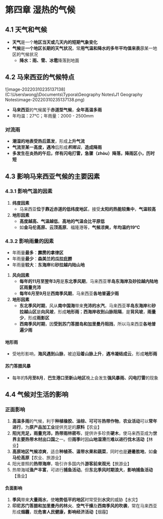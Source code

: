 # 第四章 湿热的气候

## 4.1 天气和气候

- **天气**是一个**地区当天或几天内的短期气象变化**
- **气候**是**一个地区长期的天气状况**，常**用气温和降水的多年平均值来表示**某一地区的气候状况
  - **降水：雨、雪、冰雹**降落到地面

## 4.2 马来西亚的气候特点

![image-20220310235137138](C:\Users\wongj\Documents\Typora\Geography Notes\J1 Geography Notes\image-20220310235137138.png)

- **马来西亚**的气候属于**赤道型气候**，**全年高温多雨**
- 年均温：27℃；年雨量：2000 - 2500mm

### 对流雨

- **潮湿的地表受热后蒸发**，形成**上升气流**
- **气流至某一高度，遇冷**后形成***积雨云***，**造成降雨**
- **多发生在炎热的午后，伴有闪电打雷，急骤（zhòu）降落，降雨区小，历时短**

## 4.3 影响马来西亚气候的主要因素

### 4.3.1 影响气温的因素

1. **纬度因素**
   - 马来西亚**位于靠近赤道的低纬度地区**，接受**太阳的热能较集中**，**气温较高**
2. **地形因素**
   - **高度越高、气温越低**。**高地的气温会比平原低**
   - 如**金马伦高原、云顶高原**、福隆港等，**气候凉爽，年均温约19℃**

### 4.3.2 影响雨量的因素

- 年雨量**最多**：**霹雳的拿律区**
- 年雨量**最少**：**森美兰的瓜拉庇朥**
- 年雨量**较大**：**东海岸**和**砂拉越内陆山地**

1. **风向因素**
   - **每年的11月至翌年3月**是**东北季风期**，马来西亚**半岛东海岸及砂拉越内陆地区雨量充沛**
   - **每年6月至9月**是**西南季风期**，马来西亚**各地普遍少雨**
2. **地形因素**
   - **东北季风时期**，风从**南中国海**带来**充沛的水汽**，马来西亚**半岛东海岸**和**砂拉越山区**是**向风坡**，形成**地形雨**；**西海岸收到山脉阻隔**，是**背风坡**，**雨量少**，形成**雨影区**
   - **西南季风时期**，因**受到苏门答腊岛和加里曼丹阻挡**，所以马来西亚**各地普遍少雨**

#### 地形雨

- 受地形影响，**海风遇到山脉**，被迫**沿着山脉上升**，**遇冷凝结成云**，形成**地形雨**

#### 苏门答腊风暴

- 每年的**5月至8月**，**巴生港口至新山地区**晚上会发生**强风暴雨、闪电打雷**的现象

## 4.4 气候对生活的影响

### 正面影响

1. **高温多雨**的气候，利于**种植橡胶、油棕、可可**等**热带作物**。**农业活动**可以**常年进行**，为**原产品加工业**提供充足的**原料**【农业】
2. **阳光充足，雨量充沛，热带雨林密布**，提供许多珍贵**硬木**，使马来西亚成为**世界主要热带木材出口国**之一。但**雨季**时因**山地湿滑**而**难以进行伐木活动**【林业】
3. **高原地区气候凉爽**，适合**种植茶、温带水果和蔬菜**，同时也是**避暑胜地**，如**金马伦高原**【农业、旅游业】
4. 阳光普照的**热带海岸**，吸引许多国内外**游客前来观光**【旅游业】
5. 热带海域**渔产丰富**，可进行**捕鱼活动**。但**东北季风时期浪大**，**影响捕鱼活动**【渔业】

#### 负面影响

1. **季风**带来**大量雨水**，使**地势低平的地区**时常受到**水灾**的威胁【水灾】
2. **印尼苏门答腊和加里曼丹的林火**、**空气干燥**及**西南季风的吹袭**，常在马来西亚形成**烟霾**，既**危害人民健康，影响经济活动**【烟霾】
